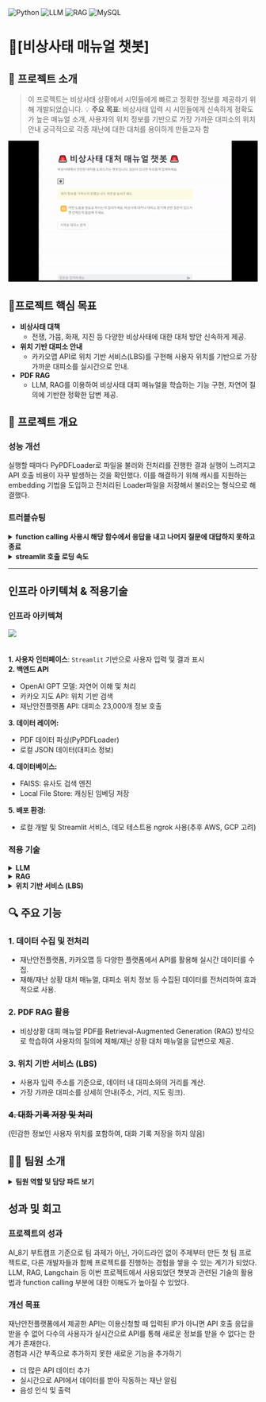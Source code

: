 <div align="left">

  <img src="https://img.shields.io/badge/Backend-Python-blue?style=flat-square&logo=python&logoColor=white" alt="Python">
  <img src="https://img.shields.io/badge/AI-LLM-orange?style=flat-square" alt="LLM">
  <img src="https://img.shields.io/badge/AI-RAG-green?style=flat-square" alt="RAG">
  <img src="https://img.shields.io/badge/Database-MySQL-lightblue?style=flat-square&logo=mysql&logoColor=white" alt="MySQL">
</div>

# **🚨[비상사태 매뉴얼 챗봇]**
## 🌟 **프로젝트 소개**
> 이 프로젝트는 비상사태 상황에서 시민들에게 빠르고 정확한 정보를 제공하기 위해 개발되었습니다.
> 💡 **주요 목표**: 비상사태 입력 시 시민들에게 신속하게 정확도가 높은 매뉴얼 소개, 사용자의 위치 정보를 기반으로 가장 가까운 대피소의 위치 안내
궁극적으로 각종 재난에 대한 대처를 용이하게 만들고자 함

<img src="SourceCode/리드미시연영상1.gif">

## 🎯**프로젝트 핵심 목표**
- **비상사태 대책**
  - 전쟁, 가뭄, 화재, 지진 등 다양한 비상사태에 대한 대처 방안 신속하게 제공.
- **위치 기반 대피소 안내**  
  - 카카오맵 API로 위치 기반 서비스(LBS)를 구현해 사용자 위치를 기반으로 가장 가까운 대피소를 실시간으로 안내.
- **PDF RAG**  
  - LLM, RAG를 이용하여 비상사태 대피 매뉴얼을 학습하는 기능 구현, 자연어 질의에 기반한 정확한 답변 제공.


## 📝 **프로젝트 개요**
### **성능 개선**
실행할 때마다 PyPDFLoader로 파일을 불러와 전처리를 진행한 결과 실행이 느려지고 API 호출 비용이 자꾸 발생하는 것을 확인했다.
이를 해결하기 위해 캐시를 지원하는 embedding 기법을 도입하고 전처리된 Loader파일을 저장해서 불러오는 형식으로 해결했다. 

### **트러블슈팅**
<details><summary><strong> function calling 사용시 해당 함수에서 응답을 내고 나머지 질문에 대답하지 못하고 종료 </strong></summary>

**문제**: 함수호출을 사용했을때 반환한 결과를 그대로 응답하고 나머지 질문에는 대답을 못하는 문제가 발생했습니다.
예를 들어:

>user: 서울시청역이야, 비상상황 대처 매뉴얼을 알려줘. 
assistant: 서울시청역 근처 대피소 정보만 반환하고 비상상황 대처 매뉴얼에는 응답하지 않고 대답이 종료되었습니다.

1. <b>함수 호출 및 응답 저장 프로세스: </b>
- <b>문제</b>: 함수 호출 후 반환된 `arguments`가 문자열(JSON) 또는 딕셔너리일 수 있어 처리 방식이 달라야 합니다. 
- <b>수정</b>: 반환값의 타입을 확인하여 파싱 과정을 다르게 처리했습니다

2. <b>파싱과 데이터 저장의 이유:</b>
- <b>문제</b>: 함수의 반환 데이터를 모델이 다시 사용할 수 있도록 대화 기록에 저장했습니다
- <b>수정</b>: `FunctionMessage` 를 생성하고 이를 대화 기록에 추가했습니다

3. <b>저장된 데이터를 모델에 재사용:</b>
- <b>문제</b>: 함수 호출 후 모델이 대화 흐름을 이어가려면, 함수 응답이 필요합니다
- <b>수정</b>: 대화 기록을 모델에 전달해 새로운 응답 생성합니다
</details>

<details><summary><strong>streamlit 호출 로딩 속도</strong></summary>
<b>문제</b>: Streamlit 구현 과정에서 본 llm.py 파일을 실행하면, doc loader 과정을 거쳐서 실행이 느려지고 있는것을 확인했습니다.
- <b>문제</b>: 실행을 할 때마다 PyPDFLoader로 파일을 불러와 전처리를 진행한 결과 실행이 느려지고 비용이 발생하는 것을 확인했습니다.
- <b>수정</b>: 전처리된 Loader 파일을 저장해서 불러오는 형식으로 해결했습니다.


</details>


---

## 인프라 아키텍쳐 & 적용기술
### 인프라 아키텍쳐
![](SourceCode\FigJam_basics.jpg)

<b><br>1. 사용자 인터페이스</b>: `Streamlit` 기반으로 사용자 입력 및 결과 표시</br>
<b> 2. 백엔드 API</b>
- OpenAI GPT 모델: 자연어 이해 및 처리
- 카카오 지도 API: 위치 기반 검색
- 재난안전플랫폼 API: 대피소 23,000개 정보 호출


<b>3. 데이터 레이어: </b>
- PDF 데이터 파싱(PyPDFLoader)
- 로컬 JSON 데이터(대피소 정보)

<b>4. 데이터베이스: </b>
- FAISS: 유사도 검색 엔진
- Local File Store: 캐싱된 임베딩 저장

<b>5. 배포 환경: </b>
- 로컬 개발 및 Streamlit 서비스, 데모 테스트용 ngrok 사용(추후 AWS, GCP 고려)


### 적용 기술
<details><summary><strong>LLM</strong></summary>
OpenAI의 GTP-4o API를 이용하여 사용자의 자연어 질의에 자동으로 응답을 생성해 출력하는 기능 구현 <br>
답변을 생성할 때 RAG, function calling을 이용해 비상 상황에 대한 대처 방법 또는 입력 위치에 따라 가장 가까운 대피소 위치 정보를 반환받아 답변 생성에 사용 <br></br>
사용된 시스템 프롬프트: 

``` 
chat_template = ChatPromptTemplate.from_messages(
    [
        ("system", (
            "당신은 비상사태 대처 매뉴얼 전문 챗봇입니다. "
            "재난 상황(지진, 화재, 홍수, 전쟁 등)이 발생했을 때 사용자가 안전하게 대피할 수 있도록 최적의 정보를 제공하는 것이 목표입니다.\n\n"
            "제공된 컨텍스트만 사용해서, 질문에 답변하세요."
            "아래의 지침에 따라 응답하세요:\n"
            "1. 역할 정의: 사용자에게 신뢰할 수 있는 정보를 제공하고, 필요한 경우 함수 호출을 통해 가장 가까운 대피소를 추천하세요.\n"
            "2. 대화 스타일: 간결하고 명확하며 사용자 친화적인 언어를 사용하고, 긴급 상황에 맞는 전문적인 톤을 유지하세요.\n"
            "3. 긴급 연락처: 추가적인 도움이 필요할 경우 즉시 긴급 연락처(예: 119, 112)를 안내하세요.\n"
            "4. 정보의 정확성과 최신성: 최신 데이터를 결합해 응답하세요. 데이터 부족 시 안전한 방향으로 안내하고 추가 도움을 요청하도록 권장하세요.\n"
            "5. 함수 호출 지침: 대피소 검색이나 위치 관련 질문에 적절한 함수를 호출하여 데이터를 검색하세요.\n"
            "6. 다양한 사용자 고려: 복잡한 용어 대신 쉬운 표현을 사용하세요.\n"
            "7. 추가 지침: 필요한 경우 질문을 되묻고, 제공 정보가 명확한지 점검하세요."
        )),
        ("human", "안녕하세요!"),
        ("ai", "안녕하세요! 저는 비상사태에서 안전한 대처를 도와드리는 전문 AI 챗봇입니다. 무엇을 도와드릴까요?"),
        ("human", "{user_input}"),
    ]
)
```

</details>

<details><summary><strong>RAG</strong></summary>
PDF와 재난안전데이터공유플랫폼에서 가져온 API에서 대응법을 학습해 VectorDB에 임베딩된 데이터를 저장, 사용자의 질문에 관련된 데이터를 검색해 결과 데이터를 LLM에 전달해 정확도 높은 답변 생성<br>
대피소의 위치 데이터의 경우, 제공되는 API의 한계로 인해 등록된 IP 외에는 API의 사용이 불가하여 SourceCode 디렉토리 안에 API로부터 응답받은 json파일이 미리 저장되어 있다.<br>
재난 상황에 대한 사용자의 질문을 받아 자연어 질의에 기반한 정확한 답변 제공 <br></br>

사전에 전처리된 데이터가 preprocessed_data_path 변수가 지정하는 디렉토리에 저장되어 있다면 API 호출 비용을 아끼기 위해 저장되어있던 전처리된 데이터를 사용
preprocessed_data_path의 디폴트값은 'SourceCode/preprocessed_docs.pkl'이다. 

필요없는 텍스트를 줄이기 위해 다음의 전처리 과정을 수행: 
- "비상시 국민행동요령 알아야 안전하다"로 시작한다면 제거
- 특정 패턴이 시작 부분에 있으면 제거
- 기타 불필요한 줄바꿈, 공백, 특수문자 정리

각 전처리가 끝난 데이터는 preprocessed_data_path 디렉토리에 저장됨
전처리가 끝난 데이터는 임베딩되어 VectorDB에 저장

FAISS와 Pandas를 이용해 벡터DB 구현 
캐시 지원 임베딩, OpenAI 임베딩 모델(text-embedding-3-small) 사용
</details>

<details><summary><strong>위치 기반 서비스 (LBS)</strong></summary>
카카오맵 API를 이용하여 검색한 위치의 경도와 위도를 반환함<br>
function calling을 통해서 현재 위치에서 가장 가까운 대피소 위치 반환

(대피소 위치정보의 경우 API의 한계로 정해진 IP 외에는 API로부터 응답을 받을 수 없어 Source 디렉토리에 미리 API의 응답 패킷인 shelters.json을 저장해두었다.)
대피소 위치정보의 전처리 과정은 다음과 같다: 
- DMS를 소수점 좌표로 변환, 위도와 경도에 각각 수행
- 시설명, 주소, 위도, 경도를 제외한 불필요한 데이터 정리

<details><summary><strong>get_coordinates(query)</strong></summary>
카카오 API를 호출해 사용자가 입력한 주소를 검색, 검색결과가 없을 경우 키워드를 이용해 주소 검색
검색한 주소의 좌표 반환
</details>

<details><summary><strong>haversine_distance(lat1, lon1, lat2, lon2)</strong></summary>
두 장소의 위도와 경도를 받아 두 지점 사이의 거리를 킬로미터 단위로 계산
</details>

<details><summary><strong>find_nearest_shelters(latitude, longitude, address) -> str</strong></summary>
주어진 위도와 경도 또는 주소를 기준으로 가장 가까운 대피소 검색
만약 사용자가 입력으로 주소를 주었을 경우 해당 주소를 좌표로 전환

- <b>calculate_distance(row)</b>: 
전처리된 데이터프레임의 각 행에 haversine_distance()를 적용해 사용자의 위치와 대피소의 거리를 계산하는 함수

계산된 거리 중 null이 아닌 값만 유효한 값으로 취급해 유효하지 않은 값은 이후의 과정에서 배제한다. 
남은 대피소 중 거리 기준으로 정렬해 상위 3개만 선택해 결과 문자열을 생성하고 LLM으로 전달한다.  
</details>

</details>

## 🔍 **주요 기능**
### 1. **데이터 수집 및 전처리**  
   - 재난안전플랫폼, 카카오맵 등 다양한 플랫폼에서 API를 활용해 실시간 데이터를 수집. 
   - 재해/재난 상황 대처 매뉴얼, 대피소 위치 정보 등 수집된 데이터를 전처리하여 효과적으로 사용.

### 2. **PDF RAG 활용**  
   - 비상상황 대피 매뉴얼 PDF를 Retrieval-Augmented Generation (RAG) 방식으로 학습하여 사용자의 질의에 재해/재난 상황 대처 매뉴얼을 답변으로 제공.

### 3. **위치 기반 서비스 (LBS)**  
   - 사용자 입력 주소를 기준으로, 데이터 내 대피소와의 거리를 계산.  
   - 가장 가까운 대피소를 상세히 안내(주소, 거리, 지도 링크).

### ~~4. 대화 기록 저장 및 처리~~
(민감한 정보인 사용자 위치를 포함하여, 대화 기록 저장을 하지 않음)

## 👩‍💻 **팀원 소개**
<details>
<summary><strong>팀원 역할 및 담당 파트 보기</strong></summary>

>### 🧑 **박성규(팀장)**
- **담당 파트:** function calling 설계, 프론트엔드 구현(streamlit 기반 챗봇 인터페이스)
- **역할:** SA문서 관리, 발표 🎤  
- [GitHub 링크](https://github.com/PSG4160)

>### 👨‍💻 **김광림**
- **담당 파트:** api 데이터 수집, system_prompt 작성, 음성 입출력 기능 설계, Query_Decomposition 설계, 시연 영상 제작
- **역할:** 시연영상 🎥  
- [GitHub 링크](https://github.com/bgt30)

>### 👨‍🔬 **조현민**
- **담당 파트:** 데이터 수집, 데이터 전처리 
- **역할:** SA 문서관리 📄  
- [GitHub 링크](https://github.com/ddangddang-e)

>### 👨‍💻 **정윤우**
- **담당 파트:** 데이터 수집(PDF매뉴얼, API 데이터), LLM_RAG
- **역할:** README 작성📝  
- [GitHub 링크](https://github.com/mireuk-git)

>### 👨‍💻 **최해찬**
- **담당 파트:** LLM_RAG  
- **역할:** PPT 제작🖼️  
- [GitHub 링크](https://github.com/)

<details>
<summary><strong>999조 그라운드룰 조회하기</strong></summary>

<details>
<summary><strong>Git 관련 작업 시 준수해야 할 규칙입니다.</strong></summary>

### 기본 규칙

1. **작업 시작 전 최신 상태 동기화**  
   항상 작업 전 `git fetch origin`을 통해 원격 저장소의 최신 정보를 동기화합니다.

2. **개인 브랜치에서 작업**  
   각자 자신의 브랜치에서 작업하며, 다른 조원의 브랜치를 수정하지 않도록 유의하세요.

3. **Merge 규칙**  
   main 브랜치로 Merge 시, Pull Request에서 **최소 1명**의 조원 확인(Review Approval)을 받아야 합니다.

4. **충돌 해결**  
   충돌이 발생한 경우, 팀원 간 충분히 공유하여 협업으로 문제를 해결합니다.

5. **위 내용과 더불어 플로우 로직이 이해가 쉽도록 작성 부탁드립니다.**

### 회의 규칙

1. 특별한 일이 없다면, 오전 10시와 오후4시에 회의 진행
2. 특강 등 일정이 있어 앞서 정한 시간에 회의를 진행할 수 없다면, 임의로 회의시간을 정해서 회의 진행

</details>

</details>

</details>

## **성과 및 회고**
### **프로젝트의 성과**
AI_8기 부트캠프 기준으로 팀 과제가 아닌, 가이드라인 없이 주제부터 만든 첫 팀 프로젝트로, 다른 개발자들과 함께 프로젝트를 진행하는 경험을 쌓을 수 있는 계기가 되었다. <br>
LLM, RAG, Langchain 등 이번 프로젝트에서 사용되었던 챗봇과 관련된 기술의 활용법과 function calling 부분에 대한 이해도가 높아질 수 있었다. 

### **개선 목표**
재난안전플랫폼에서 제공한 API는 이용신청할 때 입력된 IP가 아니면 API 호출 응답을 받을 수 없어 다수의 사용자가 실시간으로 API를 통해 새로운 정보를 받을 수 없다는 한계가 존재한다. <br>
경험과 시간 부족으로 추가하지 못한 새로운 기능을 추가하기
- 더 많은 API 데이터 추가
- 실시간으로 API에서 데이터를 받아 작동하는 재난 알림
- 음성 인식 및 출력 